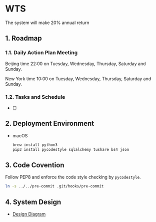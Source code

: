 # WTS
The system will make 20% annual return

## 1. Roadmap

### 1.1. Daily Action Plan Meeting

Beijing time 22:00 on Tuesday, Wednesday, Thursday, Saturday and Sunday.

New York time 10:00 on Tuesday, Wednesday, Thursday, Saturday and Sunday.

### 1.2. Tasks and Schedule

- [ ] 

## 2. Deployment Environment

- macOS

    ```bash
    brew install python3
    pip3 install pycodestyle sqlalchemy tushare bs4 json
    ```

## 3. Code Covention

Follow PEP8 and enforce the code style checking by `pycodestyle`.

```bash
ln -s ../../pre-commit .git/hooks/pre-commit
```

## 4. System Design

- [Design Diagram](https://www.processon.com/view/link/5c83447ce4b0ab74ecd13207)